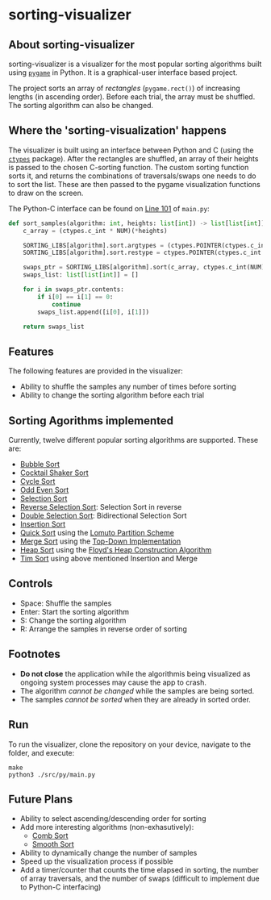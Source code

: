 # sorting-visualizer

## About sorting-visualizer

sorting-visualizer is a visualizer for the most popular sorting algorithms built using [`pygame`](https://www.pygame.org/docs/) in Python. It is a graphical-user interface based project.

The project sorts an array of *rectangles* (`pygame.rect()`) of increasing lengths (in ascending order). Before each trial, the array must be shuffled. The sorting algorithm can also be changed.

## Where the 'sorting-visualization' happens

The visualizer is built using an interface between Python and C (using the [`ctypes`](https://docs.python.org/3/library/ctypes.html) package). After the rectangles are shuffled, an array of their heights is passed to the chosen C-sorting function. The custom sorting function sorts it, and returns the combinations of traversals/swaps one needs to do to sort the list. These are then passed to the pygame visualization functions to draw on the screen.

The Python-C interface can be found on [Line 101](https://github.com/divyajeettt/sorting-visualizer/blob/5f1df1c773f11af41dac977859e38cd179a9ea53/src/py/main.py#L101) of `main.py`:

```py
def sort_samples(algorithm: int, heights: list[int]) -> list[list[int]]:
    c_array = (ctypes.c_int * NUM)(*heights)

    SORTING_LIBS[algorithm].sort.argtypes = (ctypes.POINTER(ctypes.c_int * NUM), ctypes.c_int)
    SORTING_LIBS[algorithm].sort.restype = ctypes.POINTER(ctypes.c_int * 2*NUM**2)

    swaps_ptr = SORTING_LIBS[algorithm].sort(c_array, ctypes.c_int(NUM))
    swaps_list: list[list[int]] = []

    for i in swaps_ptr.contents:
        if i[0] == i[1] == 0:
            continue
        swaps_list.append([i[0], i[1]])

    return swaps_list
```

## Features

The following features are provided in the visualizer:

- Ability to shuffle the samples any number of times before sorting
- Ability to change the sorting algorithm before each trial

## Sorting Agorithms implemented

Currently, twelve different popular sorting algorithms are supported. These are:

- [Bubble Sort](https://en.wikipedia.org/wiki/Bubble_sort)
- [Cocktail Shaker Sort](https://en.wikipedia.org/wiki/Cocktail_shaker_sort)
- [Cycle Sort](https://en.wikipedia.org/wiki/Cycle_sort)
- [Odd Even Sort](https://en.wikipedia.org/wiki/Odd%E2%80%93even_sort)
- [Selection Sort](https://en.wikipedia.org/wiki/Selection_sort)
- [Reverse Selection Sort](https://en.wikipedia.org/wiki/Selection_sort#Variants): Selection Sort in reverse
- [Double Selection Sort](https://en.wikipedia.org/wiki/Selection_sort#Variants): Bidirectional Selection Sort
- [Insertion Sort](https://en.wikipedia.org/wiki/Insertion_sort)
- [Quick Sort](https://en.wikipedia.org/wiki/Quicksort) using the [Lomuto Partition Scheme](https://en.wikipedia.org/wiki/Quicksort#Lomuto_partition_scheme)
- [Merge Sort](https://en.wikipedia.org/wiki/Merge_sort) using the [Top-Down Implementation](https://en.wikipedia.org/wiki/Merge_sort#Top-down_implementation)
- [Heap Sort](https://en.wikipedia.org/wiki/Heapsort) using the [Floyd's Heap Construction Algorithm](https://en.wikipedia.org/wiki/Heapsort#Floyd's_heap_construction)
- [Tim Sort](https://en.wikipedia.org/wiki/Timsort) using above mentioned Insertion and Merge

## Controls

- Space: Shuffle the samples
- Enter: Start the sorting algorithm
- S: Change the sorting algorithm
- R: Arrange the samples in reverse order of sorting

## Footnotes

- **Do not close** the application while the algorithmis being visualized as ongoing system processes may cause the app to crash.
- The algorithm *cannot be changed* while the samples are being sorted.
- The samples *cannot be sorted* when they are already in sorted order.

## Run

To run the visualizer, clone the repository on your device, navigate to the folder, and execute:

```
make
python3 ./src/py/main.py
```

## Future Plans

- Ability to select ascending/descending order for sorting
- Add more interesting algorithms (non-exhasutively):
  - [Comb Sort](https://en.wikipedia.org/wiki/Comb_sort)
  - [Smooth Sort](https://en.wikipedia.org/wiki/Smoothsort)
- Ability to dynamically change the number of samples
- Speed up the visualization process if possible
- Add a timer/counter that counts the time elapsed in sorting, the number of array traversals, and the number of swaps (difficult to implement due to Python-C interfacing)
